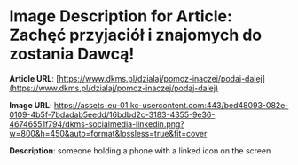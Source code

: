 # Image Description for Article: Zachęć przyjaciół i znajomych do zostania Dawcą!
**Article URL**: [https://www.dkms.pl/dzialaj/pomoz-inaczej/podaj-dalej](https://www.dkms.pl/dzialaj/pomoz-inaczej/podaj-dalej)

**Image URL**: https://assets-eu-01.kc-usercontent.com:443/bed48093-082e-0109-4b5f-7bdadab5eedd/16bdbd2c-3183-4355-9e36-46746551f794/dkms-socialmedia-linkedin.png?w=800&h=450&auto=format&lossless=true&fit=cover

**Description**: someone holding a phone with a linked icon on the screen
